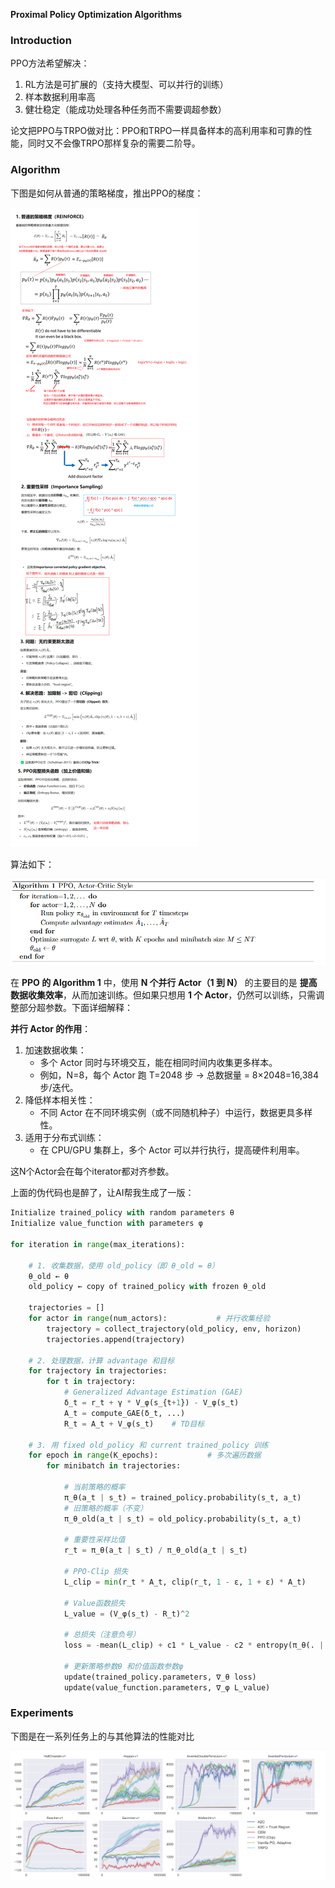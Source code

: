 **Proximal Policy Optimization Algorithms**

### Introduction

PPO方法希望解决：

1. RL方法是可扩展的（支持大模型、可以并行的训练）
2. 样本数据利用率高
3. 健壮稳定（能成功处理各种任务而不需要调超参数）

论文把PPO与TRPO做对比：PPO和TRPO一样具备样本的高利用率和可靠的性能，同时又不会像TRPO那样复杂的需要二阶导。



### Algorithm

下图是如何从普通的策略梯度，推出PPO的梯度：

![image-20250428170541008](img/image-20250428170541008.png)

算法如下：

![image-20250428172930277](img/image-20250428172930277.png)

在 **PPO 的 Algorithm 1** 中，使用 **N 个并行 Actor（1 到 N）** 的主要目的是 **提高数据收集效率**，从而加速训练。但如果只想用 **1 个 Actor**，仍然可以训练，只需调整部分超参数。下面详细解释：

**并行 Actor 的作用**：

1. 加速数据收集：
   - 多个 Actor 同时与环境交互，能在相同时间内收集更多样本。
   - 例如，N=8，每个 Actor 跑 T=2048 步 → 总数据量 = 8×2048=16,384 步/迭代。
2. 降低样本相关性：
   - 不同 Actor 在不同环境实例（或不同随机种子）中运行，数据更具多样性。
3. 适用于分布式训练：
   - 在 CPU/GPU 集群上，多个 Actor 可以并行执行，提高硬件利用率。

这N个Actor会在每个iterator都对齐参数。



上面的伪代码也是醉了，让AI帮我生成了一版：

```python
Initialize trained_policy with random parameters θ
Initialize value_function with parameters φ

for iteration in range(max_iterations):
    
    # 1. 收集数据，使用 old_policy（即 θ_old = θ）
    θ_old ← θ
    old_policy ← copy of trained_policy with frozen θ_old
    
    trajectories = []
    for actor in range(num_actors):           # 并行收集经验
        trajectory = collect_trajectory(old_policy, env, horizon)
        trajectories.append(trajectory)
    
    # 2. 处理数据，计算 advantage 和目标
    for trajectory in trajectories:
        for t in trajectory:
            # Generalized Advantage Estimation (GAE)
            δ_t = r_t + γ * V_φ(s_{t+1}) - V_φ(s_t)
            A_t = compute_GAE(δ_t, ...)
            R_t = A_t + V_φ(s_t)    # TD目标
    
    # 3. 用 fixed old_policy 和 current trained_policy 训练
    for epoch in range(K_epochs):           # 多次遍历数据
        for minibatch in trajectories:
            
            # 当前策略的概率
            π_θ(a_t | s_t) = trained_policy.probability(s_t, a_t)
            # 旧策略的概率（不变）
            π_θ_old(a_t | s_t) = old_policy.probability(s_t, a_t)
            
            # 重要性采样比值
            r_t = π_θ(a_t | s_t) / π_θ_old(a_t | s_t)
            
            # PPO-Clip 损失
            L_clip = min(r_t * A_t, clip(r_t, 1 - ε, 1 + ε) * A_t)
            
            # Value函数损失
            L_value = (V_φ(s_t) - R_t)^2
            
            # 总损失（注意负号）
            loss = -mean(L_clip) + c1 * L_value - c2 * entropy(π_θ(. | s_t))

            # 更新策略参数θ 和价值函数参数φ
            update(trained_policy.parameters, ∇_θ loss)
            update(value_function.parameters, ∇_φ L_value)


```



### Experiments

下图是在一系列任务上的与其他算法的性能对比

![image-20250428172038764](img/image-20250428172038764.png)